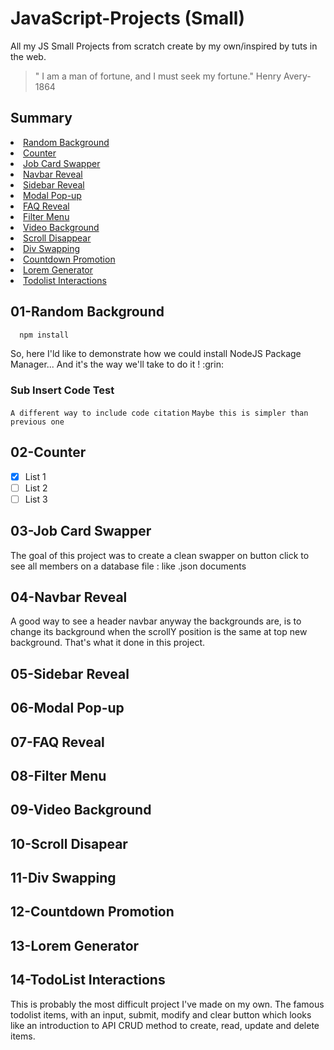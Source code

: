 # JavaScript-Projects (Small)
All my JS Small Projects from scratch create by my own/inspired by tuts in the web.

> " I am a man of fortune, and I must seek my fortune." Henry Avery-1864
## Summary
<li><a href="#01-random-background">Random Background</a></li>
<li><a href="#02-counter">Counter</a></li>
<li><a href="#03-job-card-swapper">Job Card Swapper</a></li>
<li><a href="#04-navbar-reveal">Navbar Reveal</a></li>
<li><a href="#05-sidebar-reveal">Sidebar Reveal</a></li>
<li><a href="#06-modal-pop-up">Modal Pop-up</a></li>
<li><a href="#07-faq-reveal">FAQ Reveal</a></li>
<li><a href="#08-filter-menu">Filter Menu</a></li>
<li><a href="#09-video-background">Video Background</a></li>
<li><a href="#10-scroll-disappear">Scroll Disappear</a></li>
<li><a href="#11-div-swapping">Div Swapping</a></li>
<li><a href="#12-countdown-promotion">Countdown Promotion</a></li>
<li><a href="#13-lorem-generator">Lorem Generator</a></li>
<li><a href="#14-todolist-interactions">Todolist Interactions</a></li>

## 01-Random Background
```sh
  npm install
```
<p>So, here I'ld like to demonstrate how we could install NodeJS Package Manager... And it's the way we'll take to do it ! :grin: </p>

### Sub Insert Code Test
``
  A different way to include code citation
``
`Maybe this is simpler than previous one`

## 02-Counter
- [x] List 1 <img scr="vanilla/project-10-dispscroll/img/"/>
- [ ] List 2
- [ ] List 3

## 03-Job Card Swapper
<p>The goal of this project was to create a clean swapper on button click to see all members on a database file : like .json documents</p>

## 04-Navbar Reveal
<p>A good way to see a header navbar anyway the backgrounds are, is to change its background when the scrollY position is the same at top new background. That's what it done in this project.</p>

## 05-Sidebar Reveal
## 06-Modal Pop-up
## 07-FAQ Reveal
## 08-Filter Menu
## 09-Video Background
## 10-Scroll Disapear
## 11-Div Swapping
## 12-Countdown Promotion
## 13-Lorem Generator
## 14-TodoList Interactions
<p>This is probably the most difficult project I've made on my own. The famous todolist items, with an input, submit, modify and clear button which looks like an introduction to API CRUD method to create, read, update and delete items.</p>

<!-- This is a simple comment where the variables are declared -->
[contributors-shield]: https://img.shields.io/github/contributors/othneildrew/Best-README-Template.svg?style=for-the-badge
[contributors-url]: https://github.com/othneildrew/Best-README-Template/graphs/contributors
